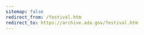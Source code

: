 ```yaml
---
sitemap: false 
redirect_from: /festival.htm 
redirect_to: https://archive.ada.gov/festival.htm 
---
```

